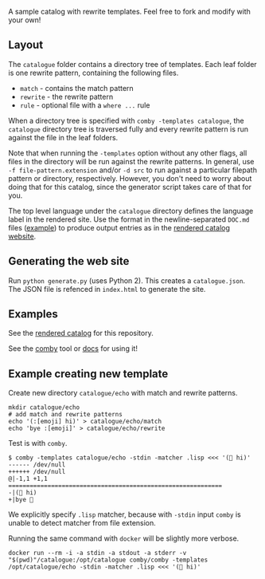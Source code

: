 A sample catalog with rewrite templates. Feel free to fork and modify with your own! 

## Layout

The `catalogue` folder contains a directory tree of templates. Each leaf folder is one rewrite pattern, containing the following files.

  - `match` - contains the match pattern
  - `rewrite` - the rewrite pattern
  - `rule` - optional file with a `where ...` rule

When a directory tree is specified with `comby -templates catalogue`, the `catalogue` directory tree is traversed fully and every rewrite pattern is run against the file in the leaf folders. 

Note that when running the `-templates` option without any other flags, all files in the directory will be run against the rewrite patterns. In general, use `-f file-pattern.extension` and/or `-d src` to run against a particular filepath pattern or directory, respectively. However, you don't need to worry about doing that for this catalog, since the generator script takes care of that for you.

The top level language under the `catalogue` directory defines the language label in the rendered site. Use the format in the newline-separated `DOC.md` files ([example](https://raw.githubusercontent.com/comby-tools/sample-catalog/master/catalogue/Dart/dart_style/prefer-is-empty/DOC.md)) to produce output entries as in the [rendered catalog website](https://catalog.comby.dev). 


## Generating the web site

Run `python generate.py` (uses Python 2). This creates a `catalogue.json`. The JSON file is refenced in `index.html` to generate the site.

## Examples

See the [rendered catalog](https://catalog.comby.dev/) for this repository.

See the [comby](https://github.com/comby-tools/comby) tool or [docs](https://comby.dev/) for using it!


## Example creating new template

Create new directory `catalogue/echo` with match and rewrite patterns.
```
mkdir catalogue/echo
# add match and rewrite patterns
echo '(:[emoji] hi)' > catalogue/echo/match
echo 'bye :[emoji]' > catalogue/echo/rewrite
```
Test is with `comby`.
```
$ comby -templates catalogue/echo -stdin -matcher .lisp <<< '(👋 hi)'
------ /dev/null
++++++ /dev/null
@|-1,1 +1,1 ============================================================
-|(👋 hi)
+|bye 👋
```
We explicitly specify `.lisp` matcher, because with `-stdin` input `comby` is unable to detect matcher from file extension.

Running the same command with `docker` will be slightly more verbose.
```
docker run --rm -i -a stdin -a stdout -a stderr -v "$(pwd)"/catalogue:/opt/catalogue comby/comby -templates /opt/catalogue/echo -stdin -matcher .lisp <<< '(👋 hi)'
```

